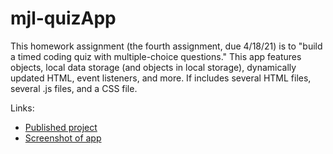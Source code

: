 # mjl-quizApp

This homework assignment (the fourth assignment, due 4/18/21) is to "build a timed coding quiz with multiple-choice questions." This app features objects, local data storage (and objects in local storage), dynamically updated HTML, event listeners, and more. If includes several HTML files, several .js files, and a CSS file.

Links:
* [Published project](https://mlin901.github.io/mjl-quizApp/index.html) 
* [Screenshot of app](./assets/images/appscreenshot.jpg)